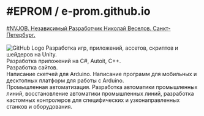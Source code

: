 # #EPROM / e-prom.github.io
<a href="https://nvjob.github.io/" target="_blank">#NVJOB. Независимый Разработчик Николай Веселов. Санкт-Петербург.</a>
<br><br>
![GitHub Logo](https://raw.githubusercontent.com/e-prom/e-prom.github.io/master/res/images/nvjob.jpg)
Разработка игр, приложений, ассетов, скриптов и шейдеров на Unity.<br>
Разработка приложений на C#, Autoit, C++.<br>
Разработка сайтов.<br>
Написание скетчей для Arduino. Написание программ для мобильных и десктопных платформ для работы с Arduino.<br>
Промышленная автоматизация. Разработка автоматики промышленных линий, восстановление автоматики промышленных линий, разработка кастомных контролеров для специфических и узконаправленных станков и оборудования.
